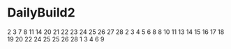 # DailyBuild2
2
3
7
8
11
14
20
21
22
23
24
25
26
27
28
2
3
4
5
6
8
8
10
11
13
14
15
16
17
18
19
20
22
24
25
25
26
28
1
3
4
6
9
